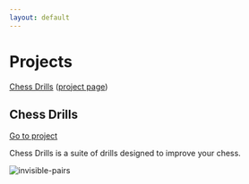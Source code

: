 ```yaml
---
layout: default
---
```


# Projects

[chessdrills]: https://github.com/heategn/chessdrills "Chess Drills"

<a href="#chessdrills">Chess Drills</a> ([project page][chessdrills])

## Chess Drills
<a name="chessdrills"></a>

[Go to project][chessdrills]

Chess Drills is a suite of drills designed to improve your chess.

![invisible-pairs](https://github.com/heategn/site/raw/master/cdanimation.gif)

